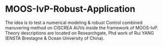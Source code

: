 MOOS-IvP-Robust-Application
======================

The idea is to test a numerical modeling & robust Control combined manuvering method on CISCREA AUVs inside the framework of MOOS-IvP. Theory descriptions are located on Researchgate, Phd work of Rui YANG (ENSTA Brestagne & Ocean University of China).


